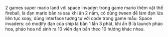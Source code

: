  2 games super mario land với space invader:
 trong game mario thêm vật thể fireball, là đạn mario bắn ra sau khi ăn 2 nấm, có dùng tween để làm đạn lửa liên tục xoay, dùng interface tương tự với code trong game mẫu.
Space invaders: có modify đạn của ship là bắn 1 lần 3 phát, khi ấn B là launch pháo hoa, pháo hoa nổ sinh ra 10 viên đạn bắn theo 10 hướng khác nhau.
